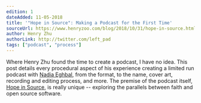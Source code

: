 ```yaml
---
edition: 1
dateAdded: 11-05-2018
title: '"Hope in Source": Making a Podcast for the First Time'
sourceUrl: https://www.henryzoo.com/blog/2018/10/31/hope-in-source.html
author: Henry Zhu
authorLink: http://twitter.com/left_pad
tags: ["podcast", "process"]
---
```


Where Henry Zhu found the time to create a podcast, I have no idea. This post details every procedural aspect of his experience creating a limited run podcast with [Nadia Eghbal](https://twitter.com/nayafia), from the format, to the name, cover art, recording and editing process, and more. The premise of the podcast itself, [Hope in Source](https://hopeinsource.com/), is really unique -- exploring the parallels between faith and open source software.
